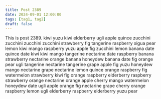 ```yaml
---
title: Post 2389
date: 2024-09-01 12:00:00
tags: [tag1, tag2]
draft: false
---
```

This is post 2389.
kiwi
yuzu
kiwi
elderberry
ugli
apple
quince
zucchini
zucchini
zucchini
zucchini
strawberry
fig
tangerine
raspberry
xigua
pear
lemon
kiwi
mango
raspberry
yuzu
apple
fig
zucchini
lemon
banana
date
quince
date
kiwi
kiwi
mango
tangerine
nectarine
date
raspberry
banana
strawberry
nectarine
orange
banana
honeydew
banana
date
fig
orange
pear
ugli
tangerine
nectarine
tangerine
grape
apple
fig
yuzu
honeydew
mango
nectarine
grape
nectarine
lemon
quince
orange
raspberry
fig
watermelon
strawberry
kiwi
fig
orange
raspberry
elderberry
raspberry
strawberry
orange
nectarine
orange
apple
cherry
mango
watermelon
honeydew
date
ugli
apple
orange
fig
nectarine
grape
cherry
orange
raspberry
lemon
ugli
elderberry
raspberry
elderberry
yuzu
pear
